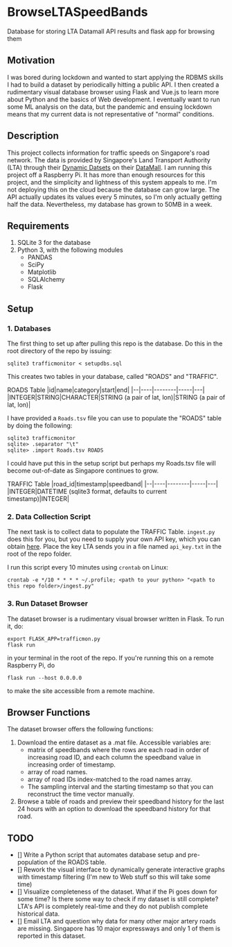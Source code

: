 # BrowseLTASpeedBands
Database for storing LTA Datamall API results and flask app for browsing them

## Motivation
I was bored during lockdown and wanted to start applying the RDBMS skills I had to build a dataset by periodically hitting a public API. I then created a rudimentary visual database browser using Flask and Vue.js to learn more about Python and the basics of Web development. I eventually want to run some ML analysis on the data, but the pandemic and ensuing lockdown means that my current data is not representative of "normal" conditions.

## Description
This project collects information for traffic speeds on Singapore's road network. The data is provided by Singapore's Land Transport Authority (LTA) through their [Dynamic Datsets](https://www.mytransport.sg/content/mytransport/home/dataMall/dynamic-data.html#Traffic) on their [DataMall](https://www.mytransport.sg/content/mytransport/home/dataMall.html). I am running this project off a Raspberry Pi. It has more than enough resources for this project, and the simplicity and lightness of this system appeals to me. I'm not deploying this on the cloud because the database can grow large. The API actually updates its values every 5 minutes, so I'm only actually getting half the data. Nevertheless, my database has grown to 50MB in a week.

## Requirements
1. SQLite 3 for the database
2. Python 3, with the following modules
    * PANDAS
    * SciPy
    * Matplotlib
    * SQLAlchemy
    * Flask

## Setup
### 1. Databases
The first thing to set up after pulling this repo is the database. Do this in the root directory of the repo by issuing:
```
sqlite3 trafficmonitor < setupdbs.sql
```
This creates two tables in your database, called "ROADS" and "TRAFFIC".

ROADS Table
|id|name|category|start|end|
|--|----|--------|-----|---|
|INTEGER|STRING|CHARACTER|STRING (a pair of lat, lon)|STRING (a pair of lat, lon)|

I have provided a `Roads.tsv` file you can use to populate the "ROADS" table by doing the following:
```
sqlite3 trafficmonitor 
sqlite> .separator "\t"
sqlite> .import Roads.tsv ROADS
```
I could have put this in the setup script but perhaps my Roads.tsv file will become out-of-date as Singapore continues to grow.

TRAFFIC Table
|road_id|timestamp|speedband|
|--|----|--------|-----|---|
|INTEGER|DATETIME (sqlite3 format, defaults to current timestamp)|INTEGER|

### 2. Data Collection Script
The next task is to collect data to populate the TRAFFIC Table. `ingest.py` does this for you, but you need to supply your own API key, which you can obtain [here](https://www.mytransport.sg/content/mytransport/home/dataMall/request-for-api.html). Place the key LTA sends you in a file named `api_key.txt` in the root of the repo folder.

I run this script every 10 minutes using `crontab` on Linux:
```
crontab -e */10 * * * * ~/.profile; <path to your python> "<path to this repo folder>/ingest.py"
```
### 3. Run Dataset Browser
The dataset browser is a rudimentary visual browser written in Flask. To run it, do:
```
export FLASK_APP=trafficmon.py
flask run
```
in your terminal in the root of the repo. If you're running this on a remote Raspberry Pi, do 
```
flask run --host 0.0.0.0
```
to make the site accessible from a remote machine.

## Browser Functions
The dataset browser offers the following functions:
1. Download the entire dataset as a .mat file. Accessible variables are:
    * matrix of speedbands where the rows are each road in order of increasing road ID, and each column the speedband value in increasing order of timestamp.
    * array of road names.
    * array of road IDs index-matched to the road names array.
    * The sampling interval and the starting timestamp so that you can reconstruct the time vector manually.
2. Browse a table of roads and preview their speedband history for the last 24 hours with an option to download the speedband history for that road.

## TODO
- [] Write a Python script that automates database setup and pre-population of the ROADS table.
- [] Rework the visual interface to dynamically generate interactive graphs with timestamp filtering (I'm new to Web stuff so this will take some time)
- [] Visualize completeness of the dataset. What if the Pi goes down for some time? Is there some way to check if my dataset is still complete? LTA's API is completely real-time and they do not publish complete historical data.
- [] Email LTA and question why data for many other major artery roads are missing. Singapore has 10 major expressways and only 1 of them is reported in this dataset.